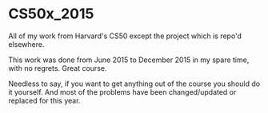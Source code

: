 # CS50x_2015
All of my work from Harvard's CS50 except the project which is repo'd elsewhere.

This work was done from June 2015 to December 2015 in my spare time, with no regrets.
Great course.

Needless to say, if you want to get anything out of the course you should do it yourself.
And most of the problems have been changed/updated or replaced for this year.

